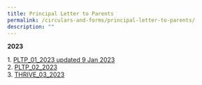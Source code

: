 ```yaml
---
title: Principal Letter to Parents
permalink: /circulars-and-forms/principal-letter-to-parents/
description: ""
---
```

**2023**  

1. [PLTP_01_2023 updated 9 Jan 2023](/files/PLTP_01_2023%20updated%209%20Jan%202023.pdf)  
2. [PLTP_02_2023](/files/PLTP_02_2023.pdf) <br>
3. [THRIVE_03_2023](/files/THRIVE_03_2023.pdf)
